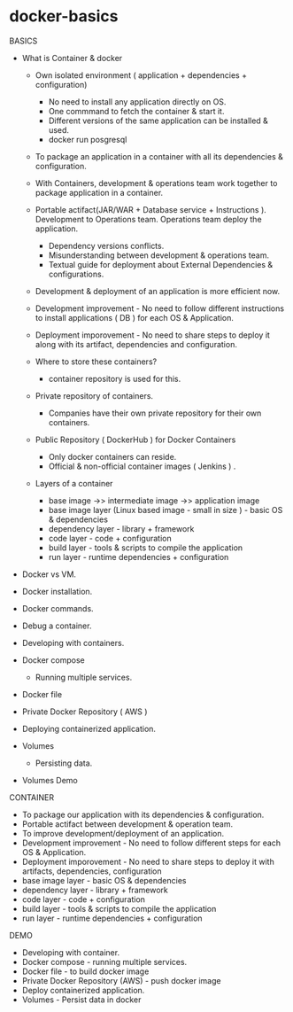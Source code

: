 # docker-basics

BASICS
- What is Container & docker
  - Own isolated environment ( application + dependencies + configuration)
    - No need to install any application directly on OS.
    - One commmand to fetch the container & start it.
    - Different versions of the same application can be installed & used.
    - docker run posgresql
  - To package an application in a container with all its dependencies & configuration.
  - With Containers, development & operations team work together to package application in a container.
  - Portable actifact(JAR/WAR + Database service + Instructions ). Development to Operations team. Operations team deploy the application.
    - Dependency versions conflicts.
    - Misunderstanding between development & operations team.
    - Textual guide for deployment about External Dependencies & configurations.
  - Development & deployment of an application is more efficient now.
  - Development improvement - No need to follow different instructions to install applications ( DB ) for each OS & Application.
  - Deployment imporovement - No need to share steps to deploy it along with its artifact, dependencies and configuration.
  - Where to store these containers? 
    - container repository is used for this.
  - Private repository of containers. 
    - Companies have their own private repository for their own containers.
  - Public Repository ( DockerHub ) for Docker Containers 
    - Only docker containers can reside.
    - Official & non-official container images ( Jenkins ) .
   
  - Layers of a container
    - base image ->> intermediate image ->> application image
    - base image layer (Linux based image - small in size ) - basic OS & dependencies
    - dependency layer - library + framework
    - code layer - code + configuration
    - build layer - tools & scripts to compile the application
    - run layer - runtime dependencies + configuration

- Docker vs VM.
- Docker installation.
- Docker commands.
- Debug a container.
- Developing with containers.
- Docker compose
  - Running multiple services.
- Docker file
- Private Docker Repository ( AWS )
- Deploying containerized application.
- Volumes
  - Persisting data.
- Volumes Demo


CONTAINER

- To package our application with its dependencies & configuration.
- Portable actifact between development & operation team.
- To improve development/deployment of an application.
- Development improvement - No need to follow different steps for each OS & Application.
- Deployment imporovement - No need to share steps to deploy it with artifacts, dependencies, configuration
- base image layer - basic OS & dependencies
- dependency layer - library + framework
- code layer - code + configuration
- build layer - tools & scripts to compile the application
- run layer - runtime dependencies + configuration


DEMO
 - Developing with container.
 - Docker compose - running multiple services.
 - Docker file - to build docker image
 - Private Docker Repository (AWS)  - push docker image
 - Deploy containerized application.
 - Volumes - Persist data in docker
